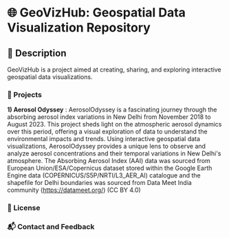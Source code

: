 # 🌐 GeoVizHub: Geospatial Data Visualization Repository
## 📌 Description
GeoVizHub is a project aimed at creating, sharing, and exploring interactive geospatial data visualizations. 

### 🚀 Projects 
**1) Aerosol Odyssey** :  AerosolOdyssey is a fascinating journey through the absorbing aerosol index variations in New Delhi from November 2018 to August 2023. This project sheds light on the atmospheric aerosol dynamics over this period, offering a visual exploration of data to understand the environmental impacts and trends. Using interactive geospatial data visualizations, AerosolOdyssey provides a unique lens to observe and analyze aerosol concentrations and their temporal variations in New Delhi's atmosphere. 
The Absorbing Aerosol Index (AAI) data was sourced from European Union/ESA/Copernicus dataset stored within the Google Earth Engine data (COPERNICUS/S5P/NRTI/L3_AER_AI) catalogue and the shapefile for Delhi boundaries was sourced from Data Meet India community (https://datameet.org/) (CC BY 4.0)  



### 📜 License 


### 📬 Contact and Feedback


